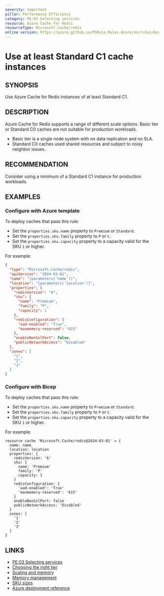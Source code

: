 ```yaml
---
severity: Important
pillar: Performance Efficiency
category: PE:03 Selecting services
resource: Azure Cache for Redis
resourceType: Microsoft.Cache/redis
online version: https://azure.github.io/PSRule.Rules.Azure/en/rules/Azure.Redis.MinSKU/
---
```


# Use at least Standard C1 cache instances

## SYNOPSIS

Use Azure Cache for Redis instances of at least Standard C1.

## DESCRIPTION

Azure Cache for Redis supports a range of different scale options.
Basic tier or Standard C0 caches are not suitable for production workloads.

- Basic tier is a single node system with no data replication and no SLA.
- Standard C0 caches used shared resources and subject to noisy neighbor issues.

## RECOMMENDATION

Consider using a minimum of a Standard C1 instance for production workloads.

## EXAMPLES

### Configure with Azure template

To deploy caches that pass this rule:

- Set the `properties.sku.name` property to `Premium` or `Standard`.
- Set the `properties.sku.family` property to `P` or `C`.
- Set the `properties.sku.capacity` property to a capacity valid for the SKU `1` or higher.

For example:

```json
{
  "type": "Microsoft.Cache/redis",
  "apiVersion": "2024-03-01",
  "name": "[parameters('name')]",
  "location": "[parameters('location')]",
  "properties": {
    "redisVersion": "6",
    "sku": {
      "name": "Premium",
      "family": "P",
      "capacity": 1
    },
    "redisConfiguration": {
      "aad-enabled": "True",
      "maxmemory-reserved": "615"
    },
    "enableNonSslPort": false,
    "publicNetworkAccess": "Disabled"
  },
  "zones": [
    "1",
    "2",
    "3"
  ]
}
```

### Configure with Bicep

To deploy caches that pass this rule:

- Set the `properties.sku.name` property to `Premium` or `Standard`.
- Set the `properties.sku.family` property to `P` or `C`.
- Set the `properties.sku.capacity` property to a capacity valid for the SKU `1` or higher.

For example:

```bicep
resource cache 'Microsoft.Cache/redis@2024-03-01' = {
  name: name
  location: location
  properties: {
    redisVersion: '6'
    sku: {
      name: 'Premium'
      family: 'P'
      capacity: 1
    }
    redisConfiguration: {
      'aad-enabled': 'True'
      'maxmemory-reserved': '615'
    }
    enableNonSslPort: false
    publicNetworkAccess: 'Disabled'
  }
  zones: [
    '1'
    '2'
    '3'
  ]
}
```

<!-- external:avm avm/res/cache/redis skuName -->

## LINKS

- [PE:03 Selecting services](https://learn.microsoft.com/azure/well-architected/performance-efficiency/select-services)
- [Choosing the right tier](https://learn.microsoft.com/azure/azure-cache-for-redis/cache-overview#choosing-the-right-tier)
- [Scaling and memory](https://learn.microsoft.com/azure/azure-cache-for-redis/cache-best-practices-scale#scaling-and-memory)
- [Memory management](https://learn.microsoft.com/azure/azure-cache-for-redis/cache-best-practices-memory-management)
- [SKU sizes](https://azure.microsoft.com/pricing/details/cache/)
- [Azure deployment reference](https://learn.microsoft.com/azure/templates/microsoft.cache/redis)
